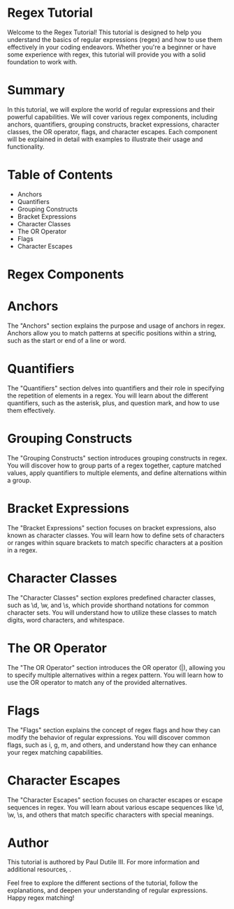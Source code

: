 # Regex Tutorial
Welcome to the Regex Tutorial! This tutorial is designed to help you understand the basics of regular expressions (regex) and how to use them effectively in your coding endeavors. Whether you're a beginner or have some experience with regex, this tutorial will provide you with a solid foundation to work with.

# Summary
In this tutorial, we will explore the world of regular expressions and their powerful capabilities. We will cover various regex components, including anchors, quantifiers, grouping constructs, bracket expressions, character classes, the OR operator, flags, and character escapes. Each component will be explained in detail with examples to illustrate their usage and functionality.

# Table of Contents
* Anchors
* Quantifiers
* Grouping Constructs
* Bracket Expressions
* Character Classes
* The OR Operator
* Flags
* Character Escapes
# Regex Components
# Anchors
The "Anchors" section explains the purpose and usage of anchors in regex. Anchors allow you to match patterns at specific positions within a string, such as the start or end of a line or word.

# Quantifiers
The "Quantifiers" section delves into quantifiers and their role in specifying the repetition of elements in a regex. You will learn about the different quantifiers, such as the asterisk, plus, and question mark, and how to use them effectively.

# Grouping Constructs
The "Grouping Constructs" section introduces grouping constructs in regex. You will discover how to group parts of a regex together, capture matched values, apply quantifiers to multiple elements, and define alternations within a group.

# Bracket Expressions
The "Bracket Expressions" section focuses on bracket expressions, also known as character classes. You will learn how to define sets of characters or ranges within square brackets to match specific characters at a position in a regex.

# Character Classes
The "Character Classes" section explores predefined character classes, such as \d, \w, and \s, which provide shorthand notations for common character sets. You will understand how to utilize these classes to match digits, word characters, and whitespace.

# The OR Operator
The "The OR Operator" section introduces the OR operator (|), allowing you to specify multiple alternatives within a regex pattern. You will learn how to use the OR operator to match any of the provided alternatives.

# Flags
The "Flags" section explains the concept of regex flags and how they can modify the behavior of regular expressions. You will discover common flags, such as i, g, m, and others, and understand how they can enhance your regex matching capabilities.

# Character Escapes
The "Character Escapes" section focuses on character escapes or escape sequences in regex. You will learn about various escape sequences like \d, \w, \s, and others that match specific characters with special meanings.

# Author
This tutorial is authored by Paul Dutile III. For more information and additional resources, .

Feel free to explore the different sections of the tutorial, follow the explanations, and deepen your understanding of regular expressions. Happy regex matching!
